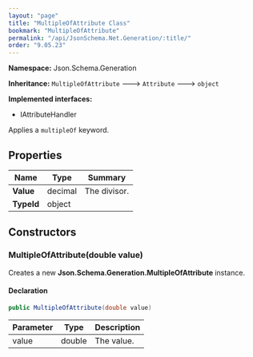 ```yaml
---
layout: "page"
title: "MultipleOfAttribute Class"
bookmark: "MultipleOfAttribute"
permalink: "/api/JsonSchema.Net.Generation/:title/"
order: "9.05.23"
---
```

**Namespace:** Json.Schema.Generation

**Inheritance:**
`MultipleOfAttribute`
 🡒 
`Attribute`
 🡒 
`object`

**Implemented interfaces:**

- IAttributeHandler

Applies a `multipleOf` keyword.

## Properties

| Name | Type | Summary |
|---|---|---|
| **Value** | decimal | The divisor. |
| **TypeId** | object |  |
## Constructors

### MultipleOfAttribute(double value)

Creates a new **Json.Schema.Generation.MultipleOfAttribute** instance.

#### Declaration

```c#
public MultipleOfAttribute(double value)
```
| Parameter | Type | Description |
|---|---|---|
| value | double | The value. |

